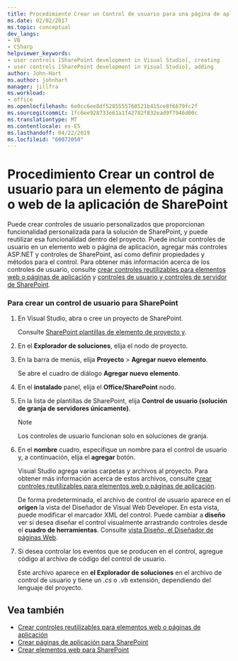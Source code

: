 ```yaml
---
title: Procedimiento Crear un Control de usuario para una página de aplicación de SharePoint o elemento Web | Documentos de Microsoft
ms.date: 02/02/2017
ms.topic: conceptual
dev_langs:
- VB
- CSharp
helpviewer_keywords:
- user controls [SharePoint development in Visual Studio], creating
- user controls [SharePoint development in Visual Studio], adding
author: John-Hart
ms.author: johnhart
manager: jillfra
ms.workload:
- office
ms.openlocfilehash: 6e0cc6ee8df5285555760521b415ce8f6679fc2f
ms.sourcegitcommit: 1fc6ee928733e61a1f42782f832ead9f7946d00c
ms.translationtype: MT
ms.contentlocale: es-ES
ms.lasthandoff: 04/22/2019
ms.locfileid: "60072050"
---
```

# <a name="how-to-create-a-user-control-for-a-sharepoint-application-page-or-web-part"></a>Procedimiento Crear un control de usuario para un elemento de página o web de la aplicación de SharePoint
  Puede crear controles de usuario personalizados que proporcionan funcionalidad personalizada para la solución de SharePoint, y puede reutilizar esa funcionalidad dentro del proyecto. Puede incluir controles de usuario en un elemento web o página de aplicación, agregar más controles ASP.NET y controles de SharePoint, así como definir propiedades y métodos para el control. Para obtener más información acerca de los controles de usuario, consulte [crear controles reutilizables para elementos web o páginas de aplicación](../sharepoint/creating-reusable-controls-for-web-parts-or-application-pages.md) y [controles de usuario y controles de servidor de SharePoint](https://blogs.msdn.microsoft.com/kaevans/2011/04/28/user-controls-and-server-controls-in-sharepoint/).

### <a name="to-create-a-user-control-for-sharepoint"></a>Para crear un control de usuario para SharePoint

1. En Visual Studio, abra o cree un proyecto de SharePoint.

     Consulte [SharePoint plantillas de elemento de proyecto y](../sharepoint/sharepoint-project-and-project-item-templates.md).

2. En el **Explorador de soluciones**, elija el nodo de proyecto.

3. En la barra de menús, elija **Proyecto** >  **Agregar nuevo elemento**.

     Se abre el cuadro de diálogo **Agregar nuevo elemento**.

4. En el **instalado** panel, elija el **Office/SharePoint** nodo.

5. En la lista de plantillas de SharePoint, elija **Control de usuario (solución de granja de servidores únicamente)**.

    > [!NOTE]
    >  Los controles de usuario funcionan solo en soluciones de granja.

6. En el **nombre** cuadro, especifique un nombre para el control de usuario y, a continuación, elija el **agregar** botón.

     Visual Studio agrega varias carpetas y archivos al proyecto. Para obtener más información acerca de estos archivos, consulte [crear controles reutilizables para elementos web o páginas de aplicación](../sharepoint/creating-reusable-controls-for-web-parts-or-application-pages.md).

     De forma predeterminada, el archivo de control de usuario aparece en el **origen** la vista del Diseñador de Visual Web Developer. En esta vista, puede modificar el marcador XML del control. Puede cambiar a **diseño** ver si desea diseñar el control visualmente arrastrando controles desde el **cuadro de herramientas**. Consulte [vista Diseño, el Diseñador de páginas Web](/previous-versions/aspnet/ms178149\(v\=vs.100\)).

7. Si desea controlar los eventos que se producen en el control, agregue código al archivo de código del control de usuario.

     Este archivo aparece en **el Explorador de soluciones** en el archivo de control de usuario y tiene un *.cs* o *.vb* extensión, dependiendo del lenguaje del proyecto.

## <a name="see-also"></a>Vea también
- [Crear controles reutilizables para elementos web o páginas de aplicación](../sharepoint/creating-reusable-controls-for-web-parts-or-application-pages.md)
- [Crear páginas de aplicación para SharePoint](../sharepoint/creating-application-pages-for-sharepoint.md)
- [Crear elementos web para SharePoint](../sharepoint/creating-web-parts-for-sharepoint.md)
